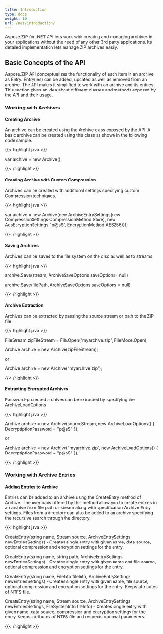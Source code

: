 ```yaml
---
title: Introduction
type: docs
weight: 10
url: /net/introduction/
---
```


Aspose.ZIP for .NET API lets work with creating and managing archives in your applications without the need of any other 3rd party applications. Its detailed implementation lets manage ZIP archives easily.
## **Basic Concepts of the API**
Aspose.ZIP API conceptualizes the functionality of each item in an archive as Entry. Entry(ies) can be added, updated as well as removed from an archive. The API makes it simplified to work with an archive and its entries. This section gives an idea about different classes and methods exposed by the API and their usage.
### **Working with Archives**
#### **Creating Archive**
An archive can be created using the Archive class exposed by the API. A basic archive can be created using this class as shown in the following code sample.

{{< highlight java >}}

 var archive = new Archive();

{{< /highlight >}}
#### **Creating Archive with Custom Compression**
Archives can be created with additional settings specifying custom Compression techniques.

{{< highlight java >}}

 var archive = new Archive(new ArchiveEntrySettings(new CompressionSettings(CompressionMethod.Store), new AesEcryptionSettings("p@s$", EncryptionMethod.AES256)));

{{< /highlight >}}
#### **Saving Archives**
Archives can be saved to the file system on the disc as well as to streams.

{{< highlight java >}}

 archive.Save(stream, ArchiveSaveOptions saveOptions= null)



archive.Save(filePath, ArchiveSaveOptions saveOptions = null)

{{< /highlight >}}
#### **Archive Extraction**
Archives can be extracted by passing the source stream or path to the ZIP file.

{{< highlight java >}}

 FileStream zipFileStream = File.Open("myarchive.zip", FileMode.Open);

Archive archive = new Archive(zipFileStream);



or 



Archive archive = new Archive("myarchive.zip");

{{< /highlight >}}
#### **Extracting Encrypted Archives**
Password-protected archives can be extracted by specifying the ArchiveLoadOptions

{{< highlight java >}}

 Archive archive = new Archive(sourceStream, new ArchiveLoadOptions() { DecryptiptionPassword = "p@s$" });

or

Archive archive = new Archive("myarchive.zip", new ArchiveLoadOptions() { DecryptiptionPassword = "p@s$" });

{{< /highlight >}}
### **Working with Archive Entries**
#### **Adding Entries to Archive**
Entries can be added to an archive using the CreateEntry method of Archive. The overloads offered by this method allow you to create entries in an archive from file path or stream along with specification Archive Entry settings. Files from a directory can also be added to an archive specifying the recursive search through the directory.

{{< highlight java >}}

 CreateEntry(string name, Stream source, ArchiveEntrySettings newEntriesSettings) - Creates single entry with given name, data source, optional compression and encryption settings for the entry.

CreateEntry(string name, string path, ArchiveEntrySettings newEntriesSettings) - Creates single entry with given name and file source, optional compression and encryption settings for the entry.

CreateEntry(string name, FileInfo fileInfo, ArchiveEntrySettings newEntriesSettings) - Creates single entry with given name, file source, optional compression and encryption settings for the entry. Keeps attributes of NTFS file.

CreateEntry(string name, Stream source, ArchiveEntrySettings newEntriesSettings, FileSystemInfo fileInfo) - Creates single entry with given name, data source, compression and encryption settings for the entry. Keeps attributes of NTFS file and respects optional parameters.

{{< /highlight >}}
